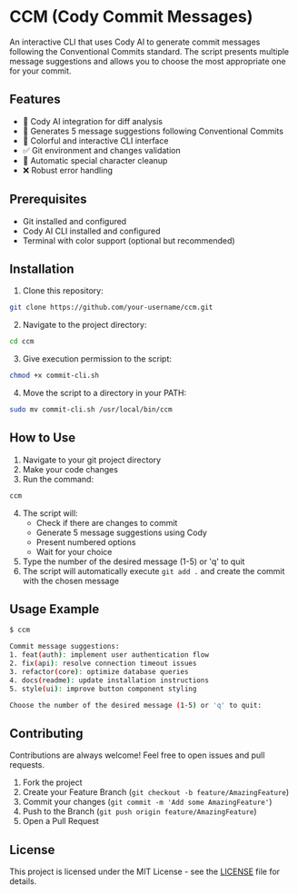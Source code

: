 # CCM (Cody Commit Messages)

An interactive CLI that uses Cody AI to generate commit messages following the Conventional Commits standard. The script presents multiple message suggestions and allows you to choose the most appropriate one for your commit.

## Features

- 🤖 Cody AI integration for diff analysis
- 📝 Generates 5 message suggestions following Conventional Commits
- 🎨 Colorful and interactive CLI interface
- ✅ Git environment and changes validation
- 🧹 Automatic special character cleanup
- ❌ Robust error handling

## Prerequisites

- Git installed and configured
- Cody AI CLI installed and configured
- Terminal with color support (optional but recommended)

## Installation

1. Clone this repository:
```bash
git clone https://github.com/your-username/ccm.git
```

2. Navigate to the project directory:
```bash
cd ccm
```

3. Give execution permission to the script:
```bash
chmod +x commit-cli.sh
```

4. Move the script to a directory in your PATH:
```bash
sudo mv commit-cli.sh /usr/local/bin/ccm
```

## How to Use

1. Navigate to your git project directory
2. Make your code changes
3. Run the command:
```bash
ccm
```
4. The script will:
   - Check if there are changes to commit
   - Generate 5 message suggestions using Cody
   - Present numbered options
   - Wait for your choice
5. Type the number of the desired message (1-5) or 'q' to quit
6. The script will automatically execute `git add .` and create the commit with the chosen message

## Usage Example

```bash
$ ccm

Commit message suggestions:
1. feat(auth): implement user authentication flow
2. fix(api): resolve connection timeout issues
3. refactor(core): optimize database queries
4. docs(readme): update installation instructions
5. style(ui): improve button component styling

Choose the number of the desired message (1-5) or 'q' to quit:
```

## Contributing

Contributions are always welcome! Feel free to open issues and pull requests.

1. Fork the project
2. Create your Feature Branch (`git checkout -b feature/AmazingFeature`)
3. Commit your changes (`git commit -m 'Add some AmazingFeature'`)
4. Push to the Branch (`git push origin feature/AmazingFeature`)
5. Open a Pull Request

## License

This project is licensed under the MIT License - see the [LICENSE](LICENSE) file for details.
